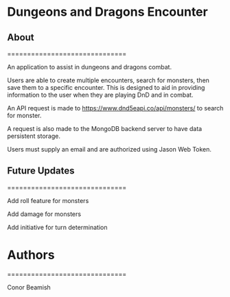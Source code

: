 # Dungeons and Dragons Encounter

## About
==============================

An application to assist in dungeons and dragons combat.

Users are able to create multiple encounters, search for monsters, then save them to a specific encounter. 
This is designed to aid in providing information to the user when they are playing DnD and in combat.

An API request is made to https://www.dnd5eapi.co/api/monsters/ to search for monster. 

A request is also made to the MongoDB backend server to have data persistent storage. 

Users must supply an email and are authorized using Jason Web Token.

## Future Updates
==============================

Add roll feature for monsters

Add damage for monsters

Add initiative for turn determination

# Authors
==============================

Conor Beamish